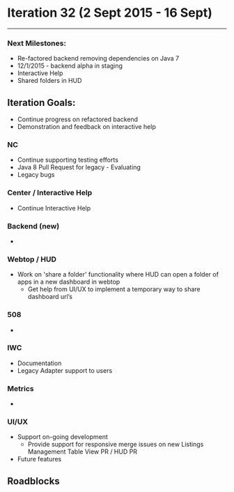 # Iteration 32 (2 Sept 2015 - 16 Sept)

*** 
### Next Milestones:
* Re-factored backend removing dependencies on Java 7
* 12/1/2015 - backend alpha in staging  
* Interactive Help
* Shared folders in HUD

## Iteration Goals:
* Continue progress on refactored backend
* Demonstration and feedback on interactive help

### NC
* Continue supporting testing efforts
* Java 8 Pull Request for legacy - Evaluating
* Legacy bugs

### Center / Interactive Help
* Continue Interactive Help

### Backend (new)
* 

### Webtop / HUD
* Work on 'share a folder' functionality where HUD can open a folder of apps in a new dashboard in webtop 
  * Get help from UI/UX to implement a temporary way to share dashboard url’s

### 508
* 

### IWC
* Documentation
* Legacy Adapter support to users

### Metrics
* 

### UI/UX
* Support on-going development
  * Provide support for responsive merge issues on new Listings Management Table View PR / HUD PR
* Future features
  
## Roadblocks